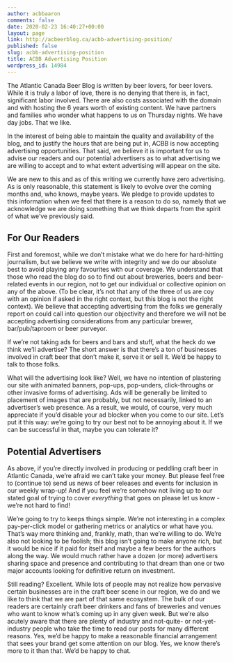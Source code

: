 ```yaml
---
author: acbbaaron
comments: false
date: 2020-02-23 16:40:27+00:00
layout: page
link: http://acbeerblog.ca/acbb-advertising-position/
published: false
slug: acbb-advertising-position
title: ACBB Advertising Position
wordpress_id: 14984
---
```


The Atlantic Canada Beer Blog is written by beer lovers, for beer lovers. While it is truly a labor of love, there is no denying that there is, in fact, significant labor involved. There are also costs associated with the domain and with hosting the 6 years worth of existing content. We have partners and families who wonder what happens to us on Thursday nights. We have day jobs. That we like.

In the interest of being able to maintain the quality and availability of the blog, and to justify the hours that are being put in, ACBB is now accepting advertising opportunities. That said, we believe it is important for us to advise our readers and our potential advertisers as to what advertising we are willing to accept and to what extent advertising will appear on the site.

We are new to this and as of this writing we currently have zero advertising. As is only reasonable, this statement is likely to evolve over the coming months and, who knows, maybe years. We pledge to provide updates to this information when we feel that there is a reason to do so, namely that we acknowledge we are doing something that we think departs from the spirit of what we’ve previously said.


## For Our Readers


First and foremost, while we don’t mistake what we do here for hard-hitting journalism, but we believe we write with integrity and we do our absolute best to avoid playing any favourites with our coverage. We understand that those who read the blog do so to find out about breweries, beers and beer-related events in our region, not to get our individual or collective opinion on any of the above. (To be clear, it’s not that any of the three of us are coy with an opinion if asked in the right context, but this blog is not the right context). We believe that accepting advertising from the folks we generally report on could call into question our objectivity and therefore we will not be accepting advertising considerations from any particular brewer, bar/pub/taproom or beer purveyor.

If we’re not taking ads for beers and bars and stuff, what the heck do we think we’ll advertise? The short answer is that there’s a ton of businesses involved in craft beer that don’t make it, serve it or sell it. We’d be happy to talk to those folks.

What will the advertising look like? Well, we have no intention of plastering our site with animated banners, pop-ups, pop-unders, click-throughs or other invasive forms of advertising. Ads will be generally be limited to placement of images that are probably, but not necessarily, linked to an advertiser’s web presence. As a result, we would, of course, very much appreciate if you’d disable your ad blocker when you come to our site. Let’s put it this way: we’re going to try our best not to be annoying about it. If we can be successful in that, maybe you can tolerate it?


## Potential Advertisers


As above, if you’re directly involved in producing or peddling craft beer in Atlantic Canada, we’re afraid we can’t take your money. But please feel free to (continue to) send us news of beer releases and events for inclusion in our weekly wrap-up! And if you feel we’re somehow not living up to our stated goal of trying to cover _everything_ that goes on please let us know - we’re not hard to find!

We’re going to try to keeps things simple. We’re not interesting in a complex pay-per-click model or gathering metrics or analytics or what have you. That’s way more thinking and, frankly, math, than we’re willing to do. We’re also not looking to be foolish; this blog isn’t going to make anyone rich, but it would be nice if it paid for itself and maybe a few beers for the authors along the way. We would much rather have a dozen (or more) advertisers sharing space and presence and contributing to that dream than one or two major accounts looking for definitive return on investment.

Still reading? Excellent. While lots of people may not realize how pervasive certain businesses are in the craft beer scene in our region, we do and we like to think that we are part of that same ecosystem. The bulk of our readers are certainly craft beer drinkers and fans of breweries and venues who want to know what’s coming up in any given week. But we’re also acutely aware that there are plenty of industry and not-quite- or not-yet-industry people who take the time to read our posts for many different reasons. Yes, we’d be happy to make a reasonable financial arrangement that sees your brand get some attention on our blog. Yes, we know there’s more to it than that. We’d be happy to chat.
